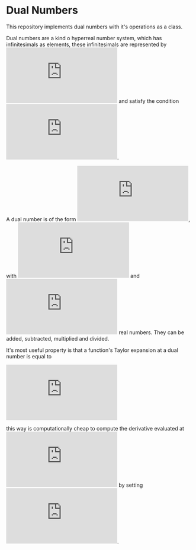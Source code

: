 # Dual Numbers

This repository implements dual numbers with it's operations as a class.

Dual numbers are a kind o hyperreal number system, which has infinitesimals as elements, these infinitesimals are represented by ![equation](https://latex.codecogs.com/png.latex?%7B%5Ccolor%7BGreen%7D%20%5Cvarepsilon%7D) and satisfy the condition ![equation](https://latex.codecogs.com/png.latex?%7B%5Ccolor%7BGreen%7D%20%5Cvarepsilon%5E2%3D0%7D).

A dual number is of the form ![equation](https://latex.codecogs.com/png.latex?%7B%5Ccolor%7BGreen%7D%20a&plus;b%5Cvarepsilon%7D), with ![equation](https://latex.codecogs.com/png.latex?%7B%5Ccolor%7BGreen%7D%20a%7D) and ![equation](https://latex.codecogs.com/png.latex?%7B%5Ccolor%7BGreen%7D%20b%7D) real numbers. They can be added, subtracted, multiplied and divided.

It's most useful property is that a function's Taylor expansion at a dual number is equal to

![equation](https://latex.codecogs.com/png.latex?%7B%5Ccolor%7BGreen%7Df%28a&plus;b%5Cvarepsilon%29%3D%5Csum_%7Bn%3D0%7D%5E%7B%5Cinfty%7D%20%5Cfrac%7Bf%5E%7B%28n%29%7D%28a%29%7D%7Bn%21%7Db%5En%5Cvarepsilon%5En%3Df%28a%29&plus;bf%27%28a%29%5Cvarepsilon%7D)

this way is computationally cheap to compute the derivative evaluated at ![equation](https://latex.codecogs.com/png.latex?%7B%5Ccolor%7BGreen%7D%20a%7D) by setting ![equation](https://latex.codecogs.com/png.latex?%7B%5Ccolor%7BGreen%7D%20b%3D1%7D).

